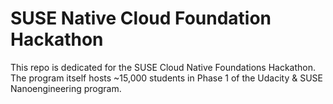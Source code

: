 # SUSE Native Cloud Foundation Hackathon

This repo is dedicated for the SUSE Cloud Native Foundations Hackathon. The program itself hosts ~15,000 students in Phase 1 of the Udacity & SUSE Nanoengineering program. 
